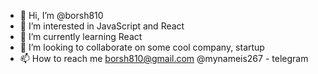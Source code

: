 - 👋 Hi, I’m @borsh810
- 👀 I’m interested in JavaScript and React
- 🌱 I’m currently learning React
- 💞️ I’m looking to collaborate on some cool company, startup
- 📫 How to reach me borsh810@gmail.com @mynameis267 - telegram
